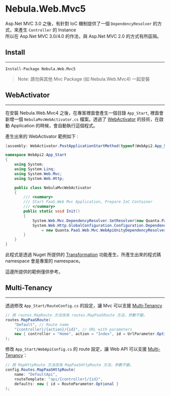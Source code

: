 
Nebula.Web.Mvc5
================

Asp.Net MVC 3.0 之後，有針對 IoC 機制提供了一個 `DependencyResolver` 的方式，來產生 `Controller` 的 Instance  
所以在 Asp.Net MVC 3.0/4.0 的作法，與 Asp.Net MVC 2.0 的方式有所區隔。

## Install
----------------

    Install-Package Nebula.Web.Mvc5

> Note: 請勿與其他 Mvc Package (如 Nebula.Web.Mvc4) 一起安裝

## WebActivator
----------------

在安裝 Nebula.Web.Mvc4 之後，在專案裡面會產生一個目錄 `App_Start`, 裡面會新增一個 `NebulaMvcWebActivator.cs` 檔案。透過了 [WebActivator](https://github.com/davidebbo/WebActivator) 的技術，在啟動 Application 的時候，會自動執行這個程式。

產生出來的 WebActivator 範例如下 :

```csharp
[assembly: WebActivator.PostApplicationStartMethod(typeof(WebApi2.App_Start.NebulaMvcWebActivator), "Init")]

namespace WebApi2.App_Start
{
    using System;
    using System.Linq;
    using System.Web.Mvc;
    using System.Web.Http;

    public class NebulaMvcWebActivator
    {
        /// <summary>
        /// Start PaaS.Web Mvc Application, Prepare IoC Container
        /// </summary>
        public static void Init()
        {
            System.Web.Mvc.DependencyResolver.SetResolver(new Quanta.PaaS.Web.Mvc.UnityDependencyResolver());
            System.Web.Http.GlobalConfiguration.Configuration.DependencyResolver
                = new Quanta.PaaS.Web.Mvc.WebApiUnityDependencyResolver();
        }
    }
}

```

此程式是透過 Nuget 所提供的 [Transformation](http://docs.nuget.org/docs/creating-packages/configuration-file-and-source-code-transformations) 功能產生，所產生出來的程式碼
namespace 會是專案的 namespace。  

這邊所提供的範例僅供參考。  

## Multi-Tenancy
----------------

透過修改 `App_Start/RouteConfig.cs` 的設定，讓 Mvc 可以支援 [Multi-Tenancy](../MultiTenancy.md)

```csharp
// 將 routes.MapRoute 方法改為 routes.MapPaaSRoute 方法，參數不變。
routes.MapPaaSRoute(
    "Default", // Route name
    "{controller}/{action}/{id}", // URL with parameters
    new { controller = "Home", action = "Index", id = UrlParameter.Optional } // Parameter defaults
);
```

修改 `App_Start/WebApiConfig.cs` 的 route 設定，讓 Web API 可以支援 [Multi-Tenancy](../MultiTenancy.md)：  

```csharp
// 將 MapHttpRoute 方法改為 MapPaaSHttpRoute 方法，參數不變。
config.Routes.MapPaaSHttpRoute(
    name: "DefaultApi",
    routeTemplate: "api/{controller}/{id}",
    defaults: new { id = RouteParameter.Optional }
);
```
